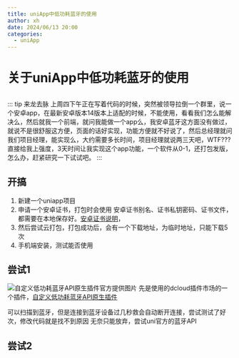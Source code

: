 ```yaml
---
title: uniApp中低功耗蓝牙的使用
author: xh
date: 2024/06/13 20:00
categories:
  - uniApp
---
```


# 关于uniApp中低功耗蓝牙的使用

##

::: tip 来龙去脉
上周四下午正在写着代码的时候，突然被领导拉倒一个群里，说一个安卓app，在最新安卓版本14版本上适配的时候，不能使用，看看我们怎么能解决么，然后就我一个前端，就问我能做一个app么，我安卓蓝牙这方面没有做过，就说不是很舒服这方便，页面的话好实现，功能方便就不好说了，然后总经理就问我们项目经理，能实现么，大约需要多长时间，项目经理就说两三天吧，WTF??? 直接给我上强度，3天时间让我实现这个app功能，一个软件从0-1，还打包发版，怎么办，赶紧研究一下试试吧。
:::

## 开搞

1. 新建一个uniapp项目
2. 申请一个安卓证书，打包时会使用 安卓证书别名、证书私钥密码、证书文件，都需要在本地保存好。[安卓证书说明](https://ask.dcloud.net.cn/article/35985)，
3. 然后尝试云打包，打包成功后，会有一个下载地址，为临时地址，只能下载5次
4. 手机端安装，测试能否使用

## 尝试1
![自定义低功耗蓝牙API原生插件官方提供图片](https://img-cdn-tx.dcloud.net.cn/stream/plugin_screens/9d751350-f05d-11ec-9613-d3a174ad4d5c_0.jpg?&v=1655705180)
先是使用的dcloud插件市场的一个插件，[自定义低功耗蓝牙API原生插件](https://ext.dcloud.net.cn/plugin?id=8551)

可以扫描到蓝牙，但是连接到蓝牙设备过几秒救会自动断开连接，尝试测试了好次，修改代码就是找不到原因
无奈只能放弃，尝试uni官方的蓝牙API 

## 尝试2


